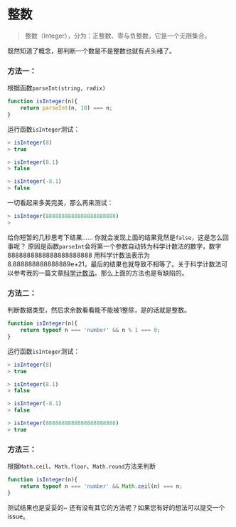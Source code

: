 # 整数
> 整数（Integer），分为：正整数、零与负整数，它是一个无限集合。

既然知道了概念，那判断一个数是不是整数也就有点头绪了。

### 方法一：
根据函数`parseInt(string, radix)`

```javascript
function isInteger(n){
    return parseInt(n, 10) === n;
}
```
运行函数`isInteger`测试：

```javascript
> isInteger(8)
> true

> isInteger(8.1)
> false

> isInteger(-8.1)
> false
```
一切看起来多美完美，那么再来测试：

```javascript
> isInteger(8888888888888888888888)
> 
```
给你短暂的几秒思考下结果...... 你就会发现上面的结果竟然是`false`，这是怎么回事呢？
原因是函数`parseInt`会将第一个参数自动转为科学计数法的数字，数字 8888888888888888888888 用科学计数法表示为 8.888888888888889e+21，最后的结果也就导致不相等了。关于科学计数法可以参考我的一篇文章[科学计数法](03_exponential.md)。那么上面的方法也是有缺陷的。

### 方法二：
判断数据类型，然后求余数看看能不能被1整除，是的话就是整数。

```javascript
function isInteger(n){
    return typeof n === 'number' && n % 1 === 0;
}
```
运行函数`isInteger`测试：

```javascript
> isInteger(8)
> true

> isInteger(8.1)
> false

> isInteger(-8.1)
> false

> isInteger(8888888888888888888888)
> true
```

### 方法三：
根据`Math.ceil`、`Math.floor`、`Math.round`方法来判断

```javascript
function isInteger(n){
    return typeof n === 'number' && Math.ceil(n) === n;
}
```
测试结果也是妥妥的~ 还有没有其它的方法呢？如果您有好的想法可以提交一个 issue。